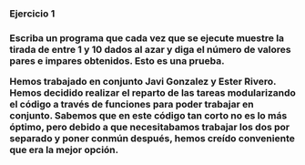 <h3>Ejercicio 1<h3>
Escriba un programa que cada vez que se ejecute muestre la tirada de entre 1 y 10
dados al azar y diga el número de valores pares e impares obtenidos.
Esto es una prueba.

<br>
<p>Hemos trabajado en conjunto Javi Gonzalez y Ester Rivero.
Hemos decidido realizar el reparto de las tareas modularizando el código a través de funciones para poder trabajar en conjunto. Sabemos que en este código tan corto no es lo más óptimo, pero debido a que necesitabamos trabajar los dos por separado y poner conmún después, hemos creído conveniente que era la mejor opción. <p>


